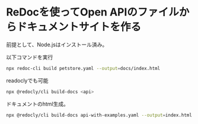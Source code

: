

# ReDocを使ってOpen APIのファイルからドキュメントサイトを作る


前提として、Node.jsはインストール済み。

以下コマンドを実行

```bash
npx redoc-cli build petstore.yaml --output=docs/index.html
```




readoclyでも可能


```bash
npx @redocly/cli build-docs <api>
```

ドキュメントのhtml生成。
```bash
npx @redocly/cli build-docs api-with-examples.yaml --output=index.html
```